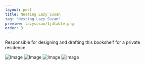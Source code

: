 ```yaml
---
layout: post
title: Nesting Lazy Susan
tag: "Nesting Lazy Suzan"
preview: lazysusan/1jdtable.png
order: 3
---
```

Responsible for designing and drafting this bookshelf for a private residence

![Image](1jdtable.png)
![Image](2jdtable.png)
![Image](3jdtable.png)
![Image](4jdtable.png)
